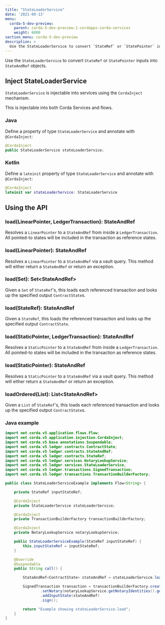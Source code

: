 ```yaml
---
title: "StateLoaderService"
date: '2021-09-13'
menu:
  corda-5-dev-preview:
    parent: corda-5-dev-preview-1-cordapps-corda-services
    weight: 6000
section_menu: corda-5-dev-preview
description: >
  Use the StateLoaderService to convert `StateRef` or `StatePointer` inputs into `StateAndRef` objects.
---
```


Use the `StateLoaderService` to convert `StateRef` or `StatePointer` inputs into `StateAndRef` objects.

## Inject StateLoaderService

`StateLoaderService` is injectable into services using the `CordaInject` mechanism.

This is injectable into both Corda Services and flows.

### Java

Define a property of type `StateLoaderService` and annotate with `@CordaInject`:

```java
@CordaInject
public StateLoaderService stateLoaderService;
```

### Kotlin

Define a `lateinit` property of type `StateLoaderService` and annotate with `@CordaInject`:

```kotlin
@CordaInject
lateinit var stateLoaderService: StateLoaderService
```

## Using the API

### load(LinearPointer<T>, LedgerTransaction): StateAndRef<T>

Resolves a `LinearPointer` to a `StateAndRef` from inside a `LedgerTransaction`. All pointed-to states will be included in the transaction as reference states.

### load(LinearPointer<T>): StateAndRef<T>

Resolves a `LinearPointer` to a `StateAndRef` via a vault query. This method will either return a `StateAndRef` or return an exception.

### load(Set<StateRef>): Set<StateAndRef<ContractState>>

Given a `Set` of `StateRef`'s, this loads each referenced transaction and looks up the specified output `ContractState`s.

### load(StateRef): StateAndRef<ContractState>

Given a `StateRef`, this loads the referenced transaction and looks up the specified output `ContractState`.

### load(StaticPointer<T>, LedgerTransaction): StateAndRef<T>

Resolves a `StaticPointer` to a `StateAndRef` from inside a `LedgerTransaction`. All pointed-to states will be included in the transaction as reference states.

### load(StaticPointer<T>): StateAndRef<T>

Resolves a `StaticPointer` to a `StateAndRef` via a vault query. This method will either return a `StateAndRef` or return an exception.

### loadOrdered(List<StateRef>): List<StateAndRef<ContractState>>

Given a `List` of `StateRef`'s, this loads each referenced transaction and looks up the specified output `ContractState`s.

### Java example

```java
import net.corda.v5.application.flows.Flow;
import net.corda.v5.application.injection.CordaInject;
import net.corda.v5.base.annotations.Suspendable;
import net.corda.v5.ledger.contracts.ContractState;
import net.corda.v5.ledger.contracts.StateAndRef;
import net.corda.v5.ledger.contracts.StateRef;
import net.corda.v5.ledger.services.NotaryLookupService;
import net.corda.v5.ledger.services.StateLoaderService;
import net.corda.v5.ledger.transactions.SignedTransaction;
import net.corda.v5.ledger.transactions.TransactionBuilderFactory;

public class StateLoaderServiceExample implements Flow<String> {

    private StateRef inputStateRef;

    @CordaInject
    private StateLoaderService stateLoaderService;

    @CordaInject
    private TransactionBuilderFactory transactionBuilderFactory;

    @CordaInject
    private NotaryLookupService notaryLookupService;

    public StateLoaderServiceExample(StateRef inputStateRef) {
        this.inputStateRef = inputStateRef;
    }

    @Override
    @Suspendable
    public String call() {

        StateAndRef<ContractState> stateAndRef = stateLoaderService.load(inputStateRef);

        SignedTransaction transaction = transactionBuilderFactory.create()
                .setNotary(notaryLookupService.getNotaryIdentities().get(0))
                .addInputState(stateAndRef)
                .sign();

        return "Example showing stateLoaderService.load";
    }
}
```

